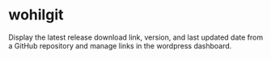 # wohilgit
Display the latest release download link, version, and last updated date from a GitHub repository and manage links in the wordpress dashboard.
